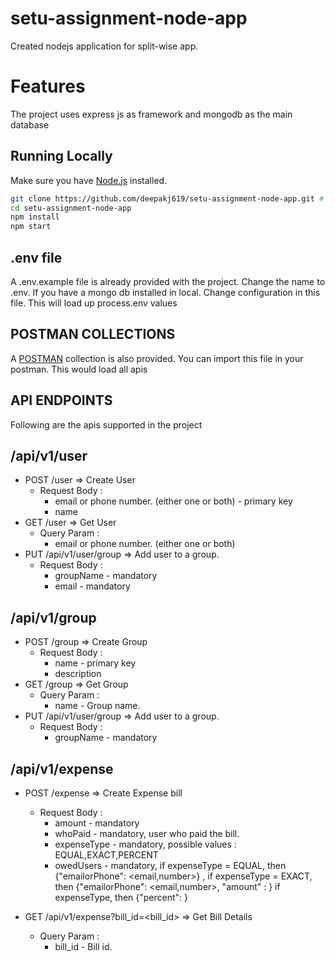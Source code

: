 # setu-assignment-node-app
Created nodejs application for split-wise app.

# Features
The project uses express js as framework and mongodb as the main database

## Running Locally

Make sure you have [Node.js](http://nodejs.org/) installed.

```sh
git clone https://github.com/deepakj619/setu-assignment-node-app.git # or clone your own fork
cd setu-assignment-node-app
npm install
npm start
```

## .env file
A .env.example file is already provided with the project. Change the name to .env. If you have a mongo db installed in local. Change configuration in this file. This will load up process.env values


## POSTMAN COLLECTIONS
A [POSTMAN](https://github.com/deepakj619/setu-assignment-node-app/blob/main/Setu-Assignment-Collection.postman_collection.json) collection is also provided. You can import this file in your postman. This would load all apis

## API ENDPOINTS
Following are the apis supported in the project


##  /api/v1/user
  * POST /user => Create User
    * Request Body :
      * email or phone number. (either one or both) - primary key
      * name 
  * GET /user => Get User
     * Query Param :
        * email or phone number. (either one or both)
  * PUT /api/v1/user/group => Add user to a group.
     * Request Body :
       * groupName - mandatory
       * email - mandatory

##  /api/v1/group
  * POST /group => Create Group
    * Request Body :
      * name - primary key
      * description 
  * GET /group => Get Group
     * Query Param :
        * name - Group name.
  * PUT /api/v1/user/group => Add user to a group.
     * Request Body :
       * groupName - mandatory
     
##  /api/v1/expense
  * POST /expense => Create Expense bill
    * Request Body :
      * amount - mandatory
      * whoPaid - mandatory, user who paid the bill.
      * expenseType  - mandatory, possible values : EQUAL,EXACT,PERCENT
      * owedUsers - mandatory, if expenseType = EQUAL, then {"emailorPhone": <email,number>} ,  if expenseType = EXACT, then {"emailorPhone": <email,number>, "amount" : <amount>} if expenseType, then {"percent": <percent>}

  * GET /api/v1/expense?bill_id=<bill_id> => Get Bill Details
     * Query Param :
        * bill_id - Bill id.
 

